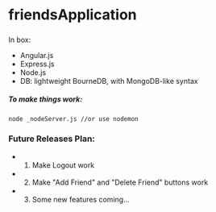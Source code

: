 friendsApplication
==================
#####
 In box:
 - Angular.js
 - Express.js
 - Node.js
 - DB: lightweight BourneDB, with MongoDB-like syntax
 
##### To make things work:

    node _nodeServer.js //or use nodemon
    
### Future Releases Plan:

- 1. Make Logout work
- 2. Make "Add Friend" and "Delete Friend" buttons work
- 3. Some new features coming...
